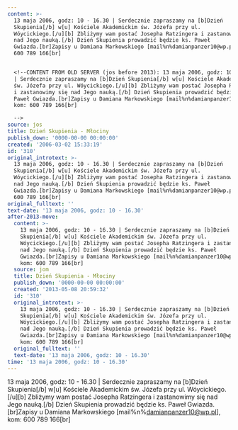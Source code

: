 ```yaml
---
content: >-
  13 maja 2006, godz: 10 - 16.30 | Serdecznie zapraszamy na [b]Dzień
  Skupienia[/b] w[u] Kościele Akademickim św. Józefa przy ul.
  Wóycickiego.[/u][b] Zbliżymy wam postać Josepha Ratzingera i zastanowimy się
  nad Jego nauką.[/b] Dzień Skupienia prowadzić będzie ks. Paweł
  Gwiazda.[br]Zapisy u Damiana Markowskiego [mail%n%damianpanzer10@wp.pl], kom:
  600 789 166[br]


  <!--CONTENT FROM OLD SERVER (jos before 2013): 13 maja 2006, godz: 10 - 16.30
  | Serdecznie zapraszamy na [b]Dzień Skupienia[/b] w[u] Kościele Akademickim
  św. Józefa przy ul. Wóycickiego.[/u][b] Zbliżymy wam postać Josepha Ratzingera
  i zastanowimy się nad Jego nauką.[/b] Dzień Skupienia prowadzić będzie ks.
  Paweł Gwiazda.[br]Zapisy u Damiana Markowskiego [mail%n%damianpanzer10@wp.pl],
  kom: 600 789 166[br]

  -->
source: jos
title: Dzień Skupienia - Młociny
publish_down: '0000-00-00 00:00:00'
created: '2006-03-02 15:33:19'
id: '310'
original_introtext: >-
  13 maja 2006, godz: 10 - 16.30 | Serdecznie zapraszamy na [b]Dzień
  Skupienia[/b] w[u] Kościele Akademickim św. Józefa przy ul.
  Wóycickiego.[/u][b] Zbliżymy wam postać Josepha Ratzingera i zastanowimy się
  nad Jego nauką.[/b] Dzień Skupienia prowadzić będzie ks. Paweł
  Gwiazda.[br]Zapisy u Damiana Markowskiego [mail%n%damianpanzer10@wp.pl], kom:
  600 789 166[br]
original_fulltext: ''
text-date: '13 maja 2006, godz: 10 - 16.30'
after-2013-move:
  content: >-
    13 maja 2006, godz: 10 - 16.30 | Serdecznie zapraszamy na [b]Dzień
    Skupienia[/b] w[u] Kościele Akademickim św. Józefa przy ul.
    Wóycickiego.[/u][b] Zbliżymy wam postać Josepha Ratzingera i zastanowimy się
    nad Jego nauką.[/b] Dzień Skupienia prowadzić będzie ks. Paweł
    Gwiazda.[br]Zapisy u Damiana Markowskiego [mail%n%damianpanzer10@wp.pl],
    kom: 600 789 166[br]
  source: jom
  title: Dzień Skupienia - Młociny
  publish_down: '0000-00-00 00:00:00'
  created: '2013-05-08 20:59:32'
  id: '310'
  original_introtext: >-
    13 maja 2006, godz: 10 - 16.30 | Serdecznie zapraszamy na [b]Dzień
    Skupienia[/b] w[u] Kościele Akademickim św. Józefa przy ul.
    Wóycickiego.[/u][b] Zbliżymy wam postać Josepha Ratzingera i zastanowimy się
    nad Jego nauką.[/b] Dzień Skupienia prowadzić będzie ks. Paweł
    Gwiazda.[br]Zapisy u Damiana Markowskiego [mail%n%damianpanzer10@wp.pl],
    kom: 600 789 166[br]
  original_fulltext: ''
  text-date: '13 maja 2006, godz: 10 - 16.30'
time: '13 maja 2006, godz: 10 - 16.30'
---
```

13 maja 2006, godz: 10 - 16.30 | Serdecznie zapraszamy na [b]Dzień Skupienia[/b] w[u] Kościele Akademickim św. Józefa przy ul. Wóycickiego.[/u][b] Zbliżymy wam postać Josepha Ratzingera i zastanowimy się nad Jego nauką.[/b] Dzień Skupienia prowadzić będzie ks. Paweł Gwiazda.[br]Zapisy u Damiana Markowskiego [mail%n%damianpanzer10@wp.pl], kom: 600 789 166[br]

<!--CONTENT FROM OLD SERVER (jos before 2013): 13 maja 2006, godz: 10 - 16.30 | Serdecznie zapraszamy na [b]Dzień Skupienia[/b] w[u] Kościele Akademickim św. Józefa przy ul. Wóycickiego.[/u][b] Zbliżymy wam postać Josepha Ratzingera i zastanowimy się nad Jego nauką.[/b] Dzień Skupienia prowadzić będzie ks. Paweł Gwiazda.[br]Zapisy u Damiana Markowskiego [mail%n%damianpanzer10@wp.pl], kom: 600 789 166[br]
-->

<!--{{json:{"created_date":"2006-03-02 15:33:19","publish_down":"0000-00-00 00:00:00","id":"310"}}}-->